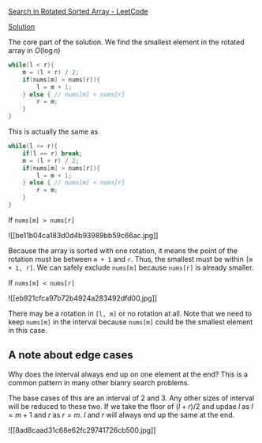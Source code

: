[Search in Rotated Sorted Array - LeetCode](https://leetcode.com/problems/search-in-rotated-sorted-array/description/)

[Solution](https://leetcode.com/problems/search-in-rotated-sorted-array/solutions/14425/concise-o-log-n-binary-search-solution/)

The core part of the solution. We find the smallest element in the rotated array in $O(\log n)$ 

```cpp
while(l < r){
	m = (l + r) / 2;
	if(nums[m] > nums[r]){
		l = m + 1;
	} else { // nums[m] < nums[r]
		r = m;
	}
}
```

This is actually the same as 

```cpp
while(l <= r){
	if(l == r) break;
	m = (l + r) / 2;
	if(nums[m] > nums[r]){
		l = m + 1;
	} else { // nums[m] < nums[r]
		r = m;
	}
}
```

If `nums[m] > nums[r]`

![[be11b04ca183d0d4b93989bb59c66ac.jpg]]

Because the array is sorted with one rotation, it means the point of the rotation must be between `m + 1` and `r`. Thus, the smallest must be within `[m + 1, r]`. We can safely exclude `nums[m]` because `nums[r]` is already smaller. 

If `nums[m] < nums[r]`

![[eb921cfca97b72b4924a283492dfd00.jpg]]

There may be a rotation in `[l, m]` or no rotation at all. Note that we need to keep `nums[m]` in the interval because `nums[m]` could be the smallest element in this case. 

## A note about edge cases

Why does the interval always end up on one element at the end? This is a common pattern in many other bianry search problems.

The base cases of this are an interval of 2 and 3. Any other sizes of interval will be reduced to these two. If we take the floor of $(l + r) /2$ and updae $l$ as $l = m + 1$ and $r$ as $r = m$. $l$ and $r$ will always end up the same at the end. 

![[8ad8caad31c68e62fc29741726cb500.jpg]]
